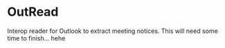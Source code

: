 # OutRead
Interop reader for Outlook to extract meeting notices.
This will need some time to finish... hehe
